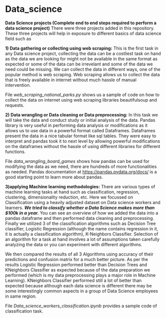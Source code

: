 # Data_science
**Data Science projects (Complete end to end steps required to perform a data science project)**
There were three projects added in this repository. These three projects will help in exposure to different basics of data science field such as

**1) Data gathering or collecting using web scraping:**
This is the first task in any Data science project, collecting the data can be a costliest task on hand as the data we are looking for might not be available in the same format as expected or some of the data can be irrevelant and some of the data we need could be missing. We can collect the data in different ways, one of the popular method is web scraping. Web scraping allows us to collect the data that is freely available in internet without much hassle of manual intervention.

File *web_scraping_national_parks.py* shows us a sample of code on how to collect the data on internet using web scraping libraries beautifulsoup and requests.

**2) Data wrangling or Data cleaning or Data preprocessing:**
In this task we will take the data and conduct study or initial analysis of the data. Pandas library is very useful in performing data analysis or modifications as it allows us to use data in a powerful format called Dataframes. Dataframes present the data in a nice tabular format like sql tables. They were easy to interpret and pandas took it to next level by allowing powerful modifications on the dataframes without the hassle of using different libraries for different functions.

File *data_wrangling_board_games* shows how pandas can be used for modifying the data as we need, there are hundreds of more functionalities as needed. Pandas documentation at https://pandas.pydata.org/docs/ is a good starting point to learn more about pandas.

**3)applying Machine learning methodologies:**
There are various types of machine learning tasks at hand such as classification, regression, clustering, dimensionality reduction, etc.
Here we focussed on Classification using a heavily adjusted dataset on Data science workers and learners. 
***We tried to classify whether a Data Science makes more than $100k in a year.***
You can see an overview of how we added the data into a pandas dataframe and then performed data cleaning and preprocessing. Finally we utilized 3 of the classification algorithms such as Decision Tree classifier, Logistic Regression (although the name contains regression in it, it is actually a classification algorithm), K-Neighbors Classifier. Selection of an algorithm for a task at hand involves a lot of assumptions taken carefully analyzing the data or you can experiment with different algorithms.

We then compared the results of all 3 Algorithms using accuracy of their predictions and confusion matrix for a much better picture. As per the results Logistic Regression performed better than Decision Trees and KNeighbors Classifier as expected because of the data preparation we performed (which is my data preprocessing plays a major role in Machine Learning). KNeighbors Classifier performed still a lot of better than expected because although each data science is different there may be some interestingly common aspects in a group of Data Science employees in same region.

File *Data_science_workers_classification.ipynb* provides a sample code of classification task.
